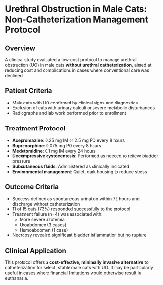 # Urethral Obstruction in Male Cats: Non-Catheterization Management Protocol

## Overview
A clinical study evaluated a low-cost protocol to manage urethral obstruction (UO) in male cats **without urethral catheterization**, aimed at reducing cost and complications in cases where conventional care was declined.

## Patient Criteria
- Male cats with UO confirmed by clinical signs and diagnostics
- Exclusion of cats with urinary calculi or severe metabolic disturbances
- Radiographs and lab work performed prior to enrollment

## Treatment Protocol
- **Acepromazine**: 0.25 mg IM or 2.5 mg PO every 8 hours  
- **Buprenorphine**: 0.075 mg PO every 8 hours  
- **Medetomidine**: 0.1 mg IM every 24 hours  
- **Decompressive cystocentesis**: Performed as needed to relieve bladder pressure  
- **Subcutaneous fluids**: Administered as clinically indicated  
- **Environmental management**: Quiet, dark housing to reduce stress

## Outcome Criteria
- Success defined as spontaneous urination within 72 hours and discharge without catheterization
- 11 of 15 cats (73%) responded successfully to the protocol
- Treatment failure (n=4) was associated with:
  - More severe azotemia
  - Uroabdomen (3 cases)
  - Hemoabdomen (1 case)
- Necropsy revealed significant bladder inflammation but no rupture

## Clinical Application
This protocol offers a **cost-effective, minimally invasive alternative** to catheterization for select, stable male cats with UO. It may be particularly useful in cases where financial limitations would otherwise result in euthanasia.
